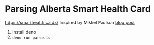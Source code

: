 # Parsing Alberta Smart Health Card 

https://smarthealth.cards/
Inspired by Mikkel Paulson [blog post](https://mikkel.ca/blog/digging-into-quebecs-proof-of-vaccination/)


1. install deno
2. `deno run parse.ts`